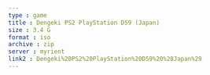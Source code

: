 ```yaml
---
type : game
title : Dengeki PS2 PlayStation D59 (Japan)
size : 3.4 G
format : iso
archive : zip
server : myrient
link2 : Dengeki%20PS2%20PlayStation%20D59%20%28Japan%29
---
```

